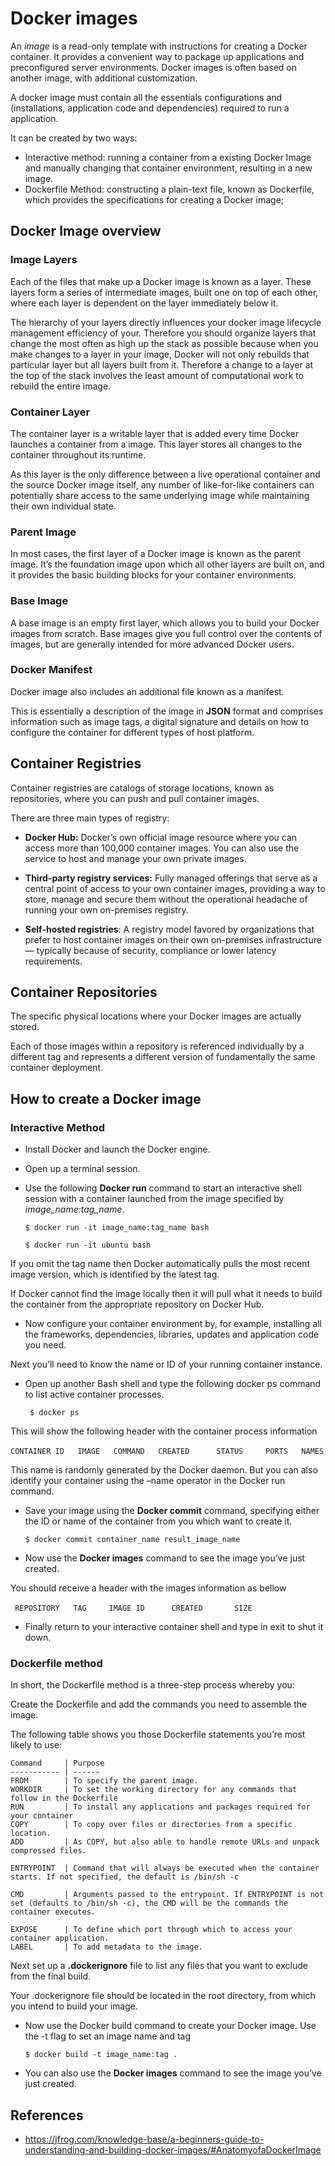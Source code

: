 # Docker images

An *image* is a read-only template with instructions for creating a Docker container.  It provides a convenient way to package up applications and preconfigured server environments. Docker images is often based on another image, with additional customization.

A docker image must contain all the essentials configurations and (installations, application code and dependencies) required to run a application.

It can be created by two ways:

- Interactive method: running a container from a existing Docker Image and manually changing that container environment, resulting in a new image.
- Dockerfile Method: constructing a plain-text file, known as Dockerfile, which provides the specifications for creating a Docker image;

## Docker Image overview

### Image Layers

Each of the files that make up a Docker image is known as a layer. These layers form a series of intermediate images, built one on top of each other, where each layer is dependent on the layer immediately below it.

The hierarchy of your layers directly influences your docker image lifecycle management efficiency  of your. Therefore you should organize layers that change the most often as high up the stack as possible because when you make changes to a layer in your image, Docker will not only rebuilds that particular layer but all layers built from it. Therefore a change to a layer at the top of the stack involves the least amount of computational work to rebuild the entire image.

### Container Layer

The container layer is a writable layer that is added every time Docker launches a container from a image. This layer stores all changes to the container throughout its runtime.

As this layer is the only difference between a live operational container and the source Docker image itself, any number of like-for-like containers can potentially share access to the same underlying image while maintaining their own individual state.

### Parent Image

In most cases, the first layer of a Docker image is known as the parent image. It’s the foundation image upon which all other layers are built on, and it provides the basic building blocks for your container environments.

### Base Image

A base image is an empty first layer, which allows you to build your Docker images from scratch. Base images give you full control over the contents of images, but are generally intended for more advanced Docker users.

### Docker Manifest

Docker image also includes an additional file known as a manifest. 

This is essentially a description of the image in **JSON** format and comprises information such as image tags, a digital signature and details on how to configure the container for different types of host platform.

## Container Registries

Container registries are catalogs of storage locations, known as repositories, where you can push and pull container images. 

There are three main types of registry:

- **Docker Hub:** Docker’s own official image resource where you can access more than 100,000 container images. You can also use the service to host and manage your own private images.
- **Third-party registry services:** Fully managed offerings that serve as a central point of access to your own container images, providing a way to store, manage and secure them without the operational headache of running your own on-premises registry. 

- **Self-hosted registries**: A registry model favored by organizations that prefer to host container images on their own on-premises infrastructure— typically because of security, compliance or lower latency requirements.

## Container Repositories

The specific physical locations where your Docker images are actually stored.

Each of those images within a repository is referenced individually by a different tag and represents a different version of fundamentally the same container deployment.

## How to create a Docker image

### Interactive Method

- Install Docker and launch the Docker engine.

- Open up a terminal session.

- Use the following **Docker run** command to start an interactive shell session with a container launched from the image specified by *image_name:tag_name*.

  ```$ docker run -it image_name:tag_name bash```

  ```$ docker run -it ubuntu bash```

If you omit the tag name then Docker automatically pulls the most recent image version, which is identified by the latest tag. 

If Docker cannot find the image locally then it will pull what it needs to build the container from the appropriate repository on Docker Hub.

- Now configure your container environment by, for example, installing all the frameworks, dependencies, libraries, updates and application code you need.

Next you’ll need to know the name or ID of your running container instance.

- Open up another Bash shell and type the following docker ps command to list active container processes.

  ``` $ docker ps```

This will show the following header with the container process information

​	```CONTAINER ID   IMAGE   COMMAND   CREATED      STATUS     PORTS   NAMES```

This name is randomly generated by the Docker daemon. But you can also identify your container using the –name operator in the Docker run command.

- Save your image using the **Docker commit** command, specifying either the ID or name of the container from you which want to create it.

  ```$ docker commit container_name result_image_name```

- Now use the **Docker images** command to see the image you’ve just created.

You should receive a header with the images information as bellow

​	```	REPOSITORY   TAG     IMAGE ID      CREATED       SIZE```

- Finally return to your interactive container shell and type in exit to shut it down.

### Dockerfile method

In short, the Dockerfile method is a three-step process whereby you:

Create the Dockerfile and add the commands you need to assemble the image.

The following table shows you those Dockerfile statements you’re most likely to use:

```
Command   	| Purpose
----------- | ------
FROM		| To specify the parent image.
WORKDIR 	| To set the working directory for any commands that follow in the Dockerfile
RUN 		| To install any applications and packages required for your container
COPY 		| To copy over files or directories from a specific location.
ADD			| As COPY, but also able to handle remote URLs and unpack compressed files.

ENTRYPOINT	| Command that will always be executed when the container starts. If not specified, the default is /bin/sh -c

CMD			| Arguments passed to the entrypoint. If ENTRYPOINT is not set (defaults to /bin/sh -c), the CMD will be the commands the container executes.

EXPOSE		| To define which port through which to access your container application.
LABEL		| To add metadata to the image.
```

Next set up a **.dockerignore** file to list any files that you want to exclude from the final build.

Your .dockerignore file should be located in the root directory, from which you intend to build your image.

- Now use the Docker build command to create your Docker image. Use the -t flag to set an image name and tag

  ```$ docker build -t image_name:tag .```

- You can also use the **Docker images** command to see the image you’ve just created.

## References

- https://jfrog.com/knowledge-base/a-beginners-guide-to-understanding-and-building-docker-images/#AnatomyofaDockerImage